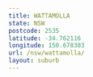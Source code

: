```yaml
---
title: WATTAMOLLA
state: NSW
postcode: 2535
latitude: -34.762116
longitude: 150.678303
url: /nsw/wattamolla/
layout: suburb
---
```


